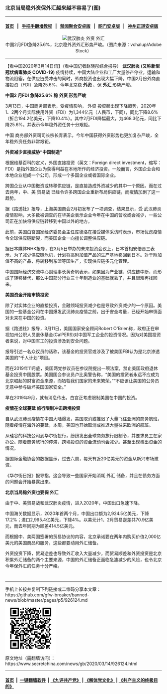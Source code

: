 ### 北京当局稳外资保外汇越来越不容易了(图)
------------------------

#### [首页](https://github.com/gfw-breaker/banned-news/blob/master/README.md) &nbsp;&nbsp;|&nbsp;&nbsp; [手把手翻墙教程](https://github.com/gfw-breaker/guides/wiki) &nbsp;&nbsp;|&nbsp;&nbsp; [禁闻聚合安卓版](https://github.com/gfw-breaker/bn-android) &nbsp;&nbsp;|&nbsp;&nbsp; [网门安卓版](https://github.com/oGate2/oGate) &nbsp;&nbsp;|&nbsp;&nbsp; [神州正道安卓版](https://github.com/SzzdOgate/update) 



<div class="article_right" style="fone-color:#000">
 <p style="text-align:center">
  <img alt="武汉肺炎 外资 外汇" src="http://img2.secretchina.com/pic/2019/8-9/p2487691a17331362-ss.jpg" style="height:423px; width:600px"/>
  <br>
   中国2月FDI急降25.6%，北京稳外资外汇形势严峻。（图片来源：vchalup/Adobe Stock）
   <span id="hideid" name="hideid" style="color:red;display:none;">
    <span href="https://www.secretchina.com">
    </span>
   </span>
  </br>
 </p>
 <div id="txt-mid1-t21-2017">
  

---


  </div>
 </div>
 <p>
  【看中国2020年3月14日讯】（看中国记者赵晓彤综合报导）
  <strong>
   <span href="https://www.secretchina.com/news/gb/tag/武汉肺炎" target="_blank">
    武汉肺炎
   </span>
   (又称新型冠状病毒肺炎 COVID-19)
  </strong>
  疫情持续，中国大陆企业和工厂大量停产停业，运输和物流阻塞，在供应链受冲击的同时，外商投资也出现大幅下降。中国2月份外商直接投资（FDI）急降25.6%，今年北京稳
  <strong>
   外资
  </strong>
  、保
  <strong>
   外汇
  </strong>
  形势严峻。
  <span id="hideid" name="hideid" style="color:red;display:none;">
   <span href="https://www.secretchina.com">
   </span>
  </span>
 </p>
 <p>
  <strong>
   中国2
  </strong>
  <strong>
   月FDI
  </strong>
  <strong>
   急降25.6%
  </strong>
  <strong>
   稳
   <span href="https://www.secretchina.com/news/gb/tag/外资" target="_blank">
    外资
   </span>
   形势严峻
  </strong>
 </p>
 <p>
  3月13日，中国商务部表示，受疫情影响，
  <span href="https://zh.wikipedia.org/wiki/%E5%A4%96%E5%95%86%E7%9B%B4%E6%8E%A5%E6%8A%95%E8%B3%87" target="_blank">
   外资
  </span>
  投资额出现下降趋势，2020年1、2两个月实际使用外资（FDI）为1,344亿元（人民币，下同），同比下降8.6%（折合194.2亿美元，下降10.4%）。其中2月FDI降幅最大，为468.3亿元，同比下降25.6%。并表示今年稳外资任务十分艰钜。
 </p>
 <p>
  <span href="https://www.secretchina.com" target="_blank">
   中国
  </span>
  商务部外资司司长宗长青表示，今年中国获得外资形势也更加复杂严峻，全年稳外资任务非常艰钜。
 </p>
 <p>
  <strong>
   外资减少直接威胁“中国制造”
  </strong>
 </p>
 <p>
  根据维基百科的定义，外国直接投资（英文：Foreign direct investment，缩写：FDI）是指外国企业为获得利益在本地所作的经济投资。一般而言，外国企业会和本地企业组成一个公司，形成一个多国企业或者国际企业。
 </p>
 <p>
  跨国企业从中国撤资或转移供应链，是直接造成外资减少的其中一个原因。而在过去两年，中、美
  <span href="https://www.secretchina.com/news/gb/tag/贸易战" target="_blank">
   贸易战
  </span>
  已经令许多跨国企业重新布局供应链，而疫情加剧了这一趋势。
 </p>
 <p>
  据《路透社》报导，上海美国商会2月初发布了一项调查，结果显示，受
  <span href="http://zh.wikipedia.org/wiki/2019%E5%86%A0%E7%8A%B6%E7%97%85%E6%AF%92%E7%97%85%E7%96%AB%E6%83%85" target="_blank">
   武汉肺炎
  </span>
  疫情影响，大多数被调查的在华美企表示企业今年在中国的营收或会减少，一些公司正在加快将供应链转移到中国以外的地方。
 </p>
 <p>
  此前，美国白宫国家经济委员会主任库德洛在接受媒体采访时表示，市场忧虑疫情令全球供应链断裂，而美国企业一向擅长调整供应链。
 </p>
 <p>
  据日本媒体NHK报导，在3月5日举办的未来投资会议上，日本首相安倍晋三表示，为了减少供应链危机，计划将高附加值产品的生产基地移回到日本。对于附加值不高的产品，将转移到东盟等国生产，实现供应链多元化管理。
 </p>
 <p>
  中国国际经济交流中心副理事长黄奇帆表示，如果因为产业链、供应链中断，而形成了转移替代，那么中国部分行业三十年制造业的基础就丢了，并且很难再找回来。
 </p>
 <p>
  <strong>
   美国资金开始审慎投资
  </strong>
 </p>
 <p>
  除了对实体企业的直接投资，金融领域投资减少也是导致外资减少的一个原因。美国的一些基金公司在中国爆发武汉肺炎疫情之前，出于安全考量，已经开始审慎面对未来在中国的投资。
 </p>
 <p>
  据《路透社》报导，3月11日，美国国家安全顾问Robert O'Brien称，政府正在审视加州公职人员退休基金(CalPERS)对中国军工企业的投资情况。因为对美国投资者来说，对中国军工的投资涉及到安全问题。
 </p>
 <center>
  <div style="max-width: 632px;height:180px; display: none; text-align: center; margin: 0 auto; overflow: hidden;overflow-x: hidden;">
   <div id="taboola-midarticle-thumbnails" style="max-width: 632px;height:180px;overflow: hidden;overflow-x: hidden;">
   </div>
  </div>
  <div>
   <ins class="adsbygoogle" data-ad-client="ca-pub-1276641434651360" data-ad-format="fluid" data-ad-layout="in-article" data-ad-slot="5164544770" style="display:block; text-align:center;">
   </ins>
  </div>
 </center>
 <p>
  报导引述一名众议员的话称，该基金的投资官或涉及了被美国FBI认为是北京渗透美国的“千人计划”项目。
 </p>
 <p>
  而在2019年11月底，美国两党参议员在参议院提出一项法案，禁止美国政府退休基金投资中国股票。美国国会参议员卢比奥警告称，“美国的投资者永远不应成为北京崛起的财富资金来源，而牺牲我们国家的未来繁荣。”“不应该让美国的公务员无意中参与破坏美国国家安全。”
 </p>
 <p>
  早在2019年9月，就有消息传出，白宫正考虑限制美国在中国的投资。
 </p>
 <p>
  <strong>
   疫情在全球蔓延
  </strong>
  <strong>
   旅行限制冲击跨境投资
  </strong>
 </p>
 <center>
  <ins class="adsbygoogle" data-ad-client="ca-pub-1276641434651360" data-ad-format="fluid" data-ad-layout="in-article" data-ad-slot="3646767294" style="display:block; text-align:center;">
  </ins>
 </center>
 <p>
  自从武汉肺炎疫情在中国大陆爆发，美国取消或推迟了大量飞往亚洲的商务航班，随着疫情在海外的蔓延，本周，美国也开始取消或推迟大量往来欧洲的航班。
 </p>
 <p>
  从硅谷的科技公司到华尔街投行，纷纷发出全球商务旅行限制令，并要求员工在家办公。随着商务旅行的停滞，跨境投资的资金流动也会减少。甚至出现撤出资金的情况。
 </p>
 <p>
  据国际金融协会的数据显示，过去六周，每天有近20亿美元的资金从新兴市场撤资。
 </p>
 <p>
  《华尔街日报》报导指，这会导致一些国家开始消耗
  <span href="https://zh.wikipedia.org/wiki/%E5%A4%96%E6%B1%87" target="_blank">
   外汇
  </span>
  储备，并且在债务方面的问题会开始暴露出来。
 </p>
 <p>
  <strong>
   北京当局稳外资也要保
   <span href="https://www.secretchina.com/news/gb/tag/外汇" target="_blank">
    外汇
   </span>
  </strong>
 </p>
 <p>
  由于中、美贸易战和武汉肺炎疫情，进入2020年，中国出口急速下降。
 </p>
 <p>
  中国海关数据显示，2020年首两个月，中国出口额为2,924.5亿美元，下降17.2%；进口2,995.4亿美元，下降4%。以美元计1、2月贸易逆差共70.9亿美元，而去年同期为顺差414.5亿美元。
 </p>
 <p>
  而根据中、美两国签署的贸易协议的内容，北京承诺要在两年内购买价值2,000亿美元的美国商品和服务，这些都要动用外汇储备。
 </p>
 <p>
  外资投资下降，贸易逆差也导致外汇收入大量减少，而贸易顺差和外资投资是北京积累外汇储备的两个主要来源，中国的外汇储备正面临急遽减少的风险，也令北京今年保外汇的任务十分严峻。
  <center>
   <div>
    <div id="txt-mid2-t22-2017" style="display: block;  max-height: 351px;  overflow: hidden;">
     <div id="SC-21xxx">
     </div>
     <ins class="adsbygoogle" data-ad-client="ca-pub-1276641434651360" data-ad-format="auto" data-ad-slot="4301710469" data-full-width-responsive="true" style="display:block">
     </ins>
    </div>
   </div>
  </center>
  <div style="padding-top:12px;">
  </div>
 </p>
</div>

<hr/>
手机上长按并复制下列链接或二维码分享本文章：<br/>
https://github.com/gfw-breaker/banned-news/blob/master/pages/p5/926124.md <br/>
<a href='https://github.com/gfw-breaker/banned-news/blob/master/pages/p5/926124.md'><img src='https://github.com/gfw-breaker/banned-news/blob/master/pages/p5/926124.md.png'/></a> <br/>
原文地址（需翻墙访问）：https://www.secretchina.com/news/gb/2020/03/14/926124.html


------------------------
#### [首页](https://github.com/gfw-breaker/banned-news/blob/master/README.md) &nbsp;|&nbsp; [一键翻墙软件](https://github.com/gfw-breaker/nogfw/blob/master/README.md) &nbsp;| [《九评共产党》](https://github.com/gfw-breaker/9ping.md/blob/master/README.md#九评之一评共产党是什么) | [《解体党文化》](https://github.com/gfw-breaker/jtdwh.md/blob/master/README.md) | [《共产主义的终极目的》](https://github.com/gfw-breaker/gczydzjmd.md/blob/master/README.md)


<img src='http://gfw-breaker.win/banned-news/pages/p5/926124.md' width='0px' height='0px'/>